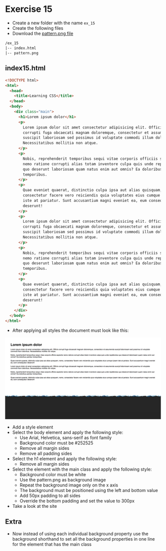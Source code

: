 # Exercise 15

- Create a new folder with the name `ex_15`
- Create the following files
- Download the [pattern.png file](https://github.com/prma85/node_comit/blob/master/docs/exercises/css/images/pattern.png?raw=true)

```
/ex_15
|-- index.html
|-- pattern.png
```

## index15.html

```html
<!DOCTYPE html>
<html>
  <head>
    <title>Learning CSS</title>
  </head>
  <body>
    <div class="main">
      <h1>Lorem ipsum dolor</h1>
      <p>
        Lorem ipsum dolor sit amet consectetur adipisicing elit. Officiis
        corrupti fuga obcaecati magnam doloremque, consectetur et assumenda
        suscipit laboriosam sed possimus id voluptate commodi illum doloribus.
        Necessitatibus mollitia non atque.
      </p>
      <p>
        Nobis, reprehenderit temporibus sequi vitae corporis officiis sapiente
        nemo ratione corrupti alias totam inventore culpa quis unde repellendus
        quo deserunt laboriosam quam natus enim aut omnis? Ea doloribus pariatur
        temporibus.
      </p>
      <p>
        Quae eveniet quaerat, distinctio culpa ipsa aut alias quisquam, nemo,
        consectetur facere vero reiciendis quia voluptates eius cumque ipsam
        iste at pariatur. Sunt accusantium magni eveniet ea, eum consequatur
        deserunt!
      </p>
      <p>
        Lorem ipsum dolor sit amet consectetur adipisicing elit. Officiis
        corrupti fuga obcaecati magnam doloremque, consectetur et assumenda
        suscipit laboriosam sed possimus id voluptate commodi illum doloribus.
        Necessitatibus mollitia non atque.
      </p>
      <p>
        Nobis, reprehenderit temporibus sequi vitae corporis officiis sapiente
        nemo ratione corrupti alias totam inventore culpa quis unde repellendus
        quo deserunt laboriosam quam natus enim aut omnis? Ea doloribus pariatur
        temporibus.
      </p>
      <p>
        Quae eveniet quaerat, distinctio culpa ipsa aut alias quisquam, nemo,
        consectetur facere vero reiciendis quia voluptates eius cumque ipsam
        iste at pariatur. Sunt accusantium magni eveniet ea, eum consequatur
        deserunt!
      </p>
    </div>
  </body>
</html>
```

- After applying all styles the document must look like this:

![Ex 15](../../../resources/exercises/css/results/ex_15.png)

- Add a style element
- Select the body element and apply the following style:
  - Use Arial, Helvetica, sans-serif as font family
  - Background color must be #252525
  - Remove all margin sides
  - Remove all padding sides
- Select the h1 element and apply the following style:
  - Remove all margin sides
- Select the element with the main class and apply the following style:
  - Background color must be white
  - Use the pattern.png as background image
  - Repeat the background image only on the x axis
  - The background must be positioned using the left and bottom value
  - Add 50px padding to all sides
  - Override the bottom padding and set the value to 300px
- Take a look at the site

## Extra

- Now instead of using each individual background property use the background shorthand to set all the background properties in one line for the element that has the main class
